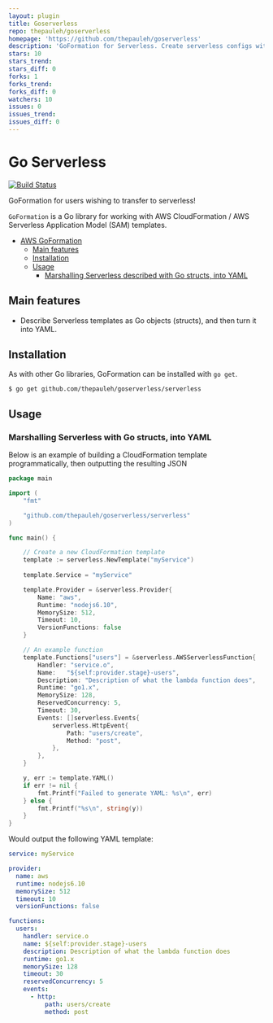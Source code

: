 ```yaml
---
layout: plugin
title: Goserverless
repo: thepauleh/goserverless
homepage: 'https://github.com/thepauleh/goserverless'
description: 'GoFormation for Serverless. Create serverless configs with Go Structs.'
stars: 10
stars_trend: 
stars_diff: 0
forks: 1
forks_trend: 
forks_diff: 0
watchers: 10
issues: 0
issues_trend: 
issues_diff: 0
---
```



# Go Serverless
[![Build Status](https://travis-ci.org/thepauleh/goserverless.svg?branch=master)](https://travis-ci.org/thepauleh/goserverless)   

GoFormation for users wishing to transfer to serverless! 

`GoFormation` is a Go library for working with AWS CloudFormation / AWS Serverless Application Model (SAM) templates. 
- [AWS GoFormation](#aws-goformation)
    - [Main features](#main-features)
    - [Installation](#installation)
    - [Usage](#usage)
        - [Marshalling Serverless described with Go structs, into YAML](#marshalling-serverless-with-go-structs-into-yaml)

## Main features

 * Describe Serverless templates as Go objects (structs), and then turn it into YAML.

## Installation

As with other Go libraries, GoFormation can be installed with `go get`.

```
$ go get github.com/thepauleh/goserverless/serverless
```

## Usage

### Marshalling Serverless with Go structs, into YAML

Below is an example of building a CloudFormation template programmatically, then outputting the resulting JSON

```go
package main

import (
	"fmt"

	"github.com/thepauleh/goserverless/serverless"
)

func main() {

	// Create a new CloudFormation template
    template := serverless.NewTemplate("myService")
    
    template.Service = "myService"

    template.Provider = &serverless.Provider{
        Name: "aws",
        Runtime: "nodejs6.10",
        MemorySize: 512,
        Timeout: 10,
        VersionFunctions: false
    }

	// An example function
	template.Functions["users"] = &serverless.AWSServerlessFunction{
		Handler: "service.o",
        Name:   "${self:provider.stage}-users",
        Description: "Description of what the lambda function does",
        Runtime: "go1.x",
        MemorySize: 128,
        ReservedConcurrency: 5,
        Timeout: 30,
		Events: []serverless.Events{
			serverless.HttpEvent{
				Path: "users/create",
				Method: "post",
			},
		},
	}

	y, err := template.YAML()
	if err != nil {
		fmt.Printf("Failed to generate YAML: %s\n", err)
	} else {
		fmt.Printf("%s\n", string(y))
	}
}
```

Would output the following YAML template:

```yaml
service: myService

provider:
  name: aws
  runtime: nodejs6.10
  memorySize: 512
  timeout: 10
  versionFunctions: false

functions:
  users:
    handler: service.o 
    name: ${self:provider.stage}-users
    description: Description of what the lambda function does
    runtime: go1.x
    memorySize: 128
    timeout: 30
    reservedConcurrency: 5
    events:
      - http:
          path: users/create
          method: post
```
